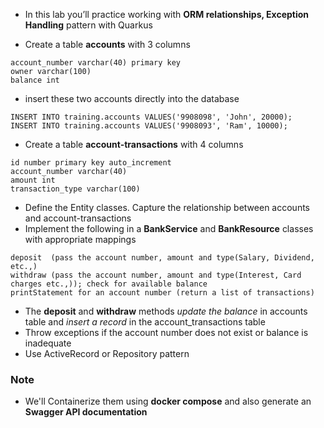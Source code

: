 * In this lab you’ll practice working with **ORM relationships, Exception Handling** pattern with Quarkus


* Create a table __accounts__ with 3 columns

```
account_number varchar(40) primary key
owner varchar(100)
balance int
```

* insert these two accounts directly into the database

```
INSERT INTO training.accounts VALUES('9908098', 'John', 20000);
INSERT INTO training.accounts VALUES('9908093', 'Ram', 10000);
```

* Create a table __account-transactions__ with 4 columns

```
id number primary key auto_increment
account_number varchar(40)
amount int
transaction_type varchar(100)
```


* Define the Entity classes. Capture the relationship between accounts and account-transactions
* Implement the following in a **BankService** and **BankResource** classes with appropriate mappings

```
deposit  (pass the account number, amount and type(Salary, Dividend, etc.,) 
withdraw (pass the account number, amount and type(Interest, Card charges etc.,)); check for available balance
printStatement for an account number (return a list of transactions)
```

* The **deposit** and **withdraw** methods *update the balance* in accounts table and *insert a record* in the account_transactions table
* Throw exceptions if the account number does not exist or balance is inadequate
* Use ActiveRecord or Repository pattern

### Note

* We'll Containerize them using **docker compose** and also generate an **Swagger API documentation**



















